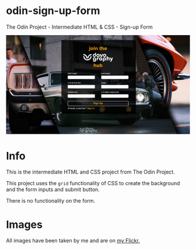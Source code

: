 # odin-sign-up-form

The Odin Project - Intermediate HTML &amp; CSS - Sign-up Form

![Sign-Up-Form Preview](preview.png)

# Info

This is the intermediate HTML and CSS project from The Odin Project.

This project uses the `grid` functionality of CSS to create the background and the form inputs and submit button.

There is no functionality on the form.

# Images

All images have been taken by me and are on [my Flickr.](https://flickr.com/photos/190526497@N05/)
